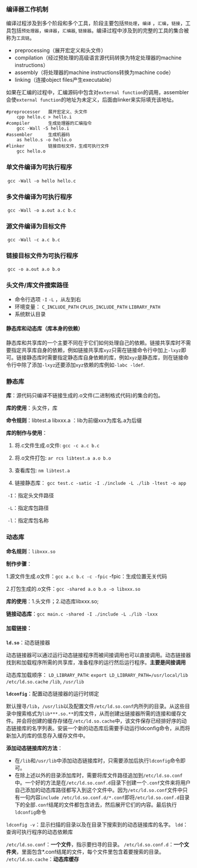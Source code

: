 ### 编译器工作机制

​	编译过程涉及到多个阶段和多个工具，阶段主要包括`预处理`，`编译` ，`汇编`，`链接`，工具包括`预处理器`，`编译器`，`汇编器`, `链接器`。编译过程中涉及到的完整的工具的集合被称为`工具链`。

* preprocessing（展开宏定义和头文件）
* compilation（经过预处理的高级语言源代码转换为特定处理器的machine instructions）
* assembly（将处理器的machine instructions转换为machine code）
* linking（连接object files产生executable）

如果在汇编的过程中，汇编源码中包含对`external function`的调用，assembler会使`external function`的地址为未定义，后面由linker来实际填充该地址。

```shell
#preprocesser	展开宏定义、头文件
	cpp hello.c > hello.i
#compiler		生成处理器的汇编指令
	gcc -Wall -S hello.i
#assembler		生成机器码
	as hello.s -o hello.o
#linker			链接目标文件，生成可执行文件
	gcc hello.o
```



### 单文件编译为可执行程序

​	`gcc -Wall -o hello hello.c`

### 多文件编译为可执行程序

​	`gcc -Wall -o a.out a.c b.c`

### 源文件编译为目标文件

​	`gcc -Wall -c a.c b.c` 

### 链接目标文件为可执行程序

​	`gcc -o a.out a.o b.o`

### 头文件/库文件搜索路径

* 命令行选项 `-I`  `-L` ，从左到右 
* 环境变量： `C_INCLUDE_PATH`  `CPLUS_INCLUDE_PATH`  `LIBRARY_PATH`
* 系统默认目录



#### 静态库和动态库（库本身的依赖）

​	静态库和共享库的一个主要不同在于它们如何处理自己的依赖。链接共享库时不需要指定共享库自身的依赖，例如链接共享库`xyz`只需在链接命令行中加上`-lxyz`即可。链接静态库时需要指定静态库自身依赖的库，例如`xyz`是静态库，则在链接命令行中除了添加`-lxyz`还要添加`xyz`依赖的库例如`-labc -ldef`.



### 静态库

**库**：源代码只编译不链接生成的.o文件(二进制格式代码)的集合的包。

**库的使用**：头文件，库

**命令规则**：libtest.a libxxx.a ：lib为前缀xxx为库名.a为后缀

**库的制作与使用**：

1. 将.c文件生成.o文件: `gcc -c a.c b.c`

2. 将.o文件打包: `ar rcs libtest.a a.o b.o`

3. 查看库包: `nm libtest.a`

4. 链接静态库： `gcc test.c -satic -I ./include -L ./lib -ltest -o app`

​		`-I`：指定头文件路径

​		`-L`：指定库包路径

​		`-l`：指定库包名称



### 动态库

**命名规则**：`libxxx.so`

**制作步骤**：

1.源文件生成.o文件：`gcc a.c b.c -c -fpic`    	 -fpic：生成位置无关代码

2.打包生成的.o文件：`gcc -shared a.o b.o -o libxxx.so`

**库的使用**：1.头文件；2.动态库libxxx.so; 

**链接动态库**：`gcc main.c -shared -I ./include -L ./lib -lxxx` 

#### 加载链接：

**`ld.so`**：动态链接器

动态链接器可以通过运行动态链接程序而被间接调用也可以直接调用。动态链接器找到和加载程序所需的共享库，准备程序的运行然后运行程序。**主要是间接调用**

动态库加载顺序：
	`LD_LIBRARY_PATH`:	`export LD_LIBRARY_PATH=/usr/local/lib`
	`/etc/ld.so.cache`
	`/lib`,  `/usr/lib`

**`ldconfig`**：配置动态链接器的运行时绑定

默认搜寻`/lib`，`/usr/lib`以及配置文件`/etc/ld.so.conf`内所列的目录。从这些目录中搜索格式为`lib***.so.**`的库文件，从而创建出链接器所需的连接和缓存文件。并会将创建的缓存存储在`/etc/ld.so.cache`中，该文件保存已经排好序的动态链接库的名字列表。安装一个新的动态库后需要手动运行ldconfig命令，从而将新加入的库的信息存入缓存文件中。

**添加动态链接库的方法**：

  * 在`/lib`和`/usr/lib`中添加动态链接库时，只需要添加后执行`ldconfig`命令即可。
  * 在除上述以外的目录添加库时，需要将库文件路径追加到`/etc/ld.so.conf`中。一个好的方法是在`/etc/ld.so.conf.d`目录下创建一个`.conf`文件来将用户自己添加的动态库路径都写入到这个文件中。因为`/etc/ld.so.conf`文件中只有一句内容`include /etc/ld.so.conf.d/*.conf`即将`/etc/ld.so.conf.d`目录下的全部`.conf`结尾的文件都包含进去，然后展开它们的内容。最后执行`ldconfig`命令

`ldconfig -v`：显示扫描的目录以及在目录下搜索到的动态链接库的名字。
`ldd`：查询可执行程序的动态依赖库

`/etc/ld.so.conf`：**一个文件**，指示要扫寻的目录。
`/etc/ld.so.conf.d`：**一个文件夹**，里面包含*.conf结尾的文件，每个文件里包含着要搜索的目录。
`/etc/ld.so.cache`：**动态库缓存**





























